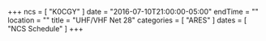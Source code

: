 +++
ncs = [ "K0CGY" ]
date = "2016-07-10T21:00:00-05:00"
endTime = ""
location = ""
title = "UHF/VHF Net 28"
categories = [ "ARES" ]
dates = [ "NCS Schedule" ]
+++
